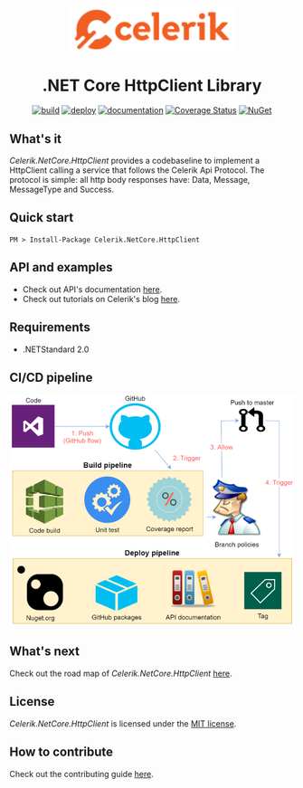 <div align="center" markdown="1">

<img src="images/celerik.png" alt="Celerik" width="300">

# .NET Core HttpClient Library

[![build](https://github.com/celerik/celerik-netcore-httpclient/workflows/build/badge.svg?branch=master&event=push)](https://github.com/celerik/celerik-netcore-httpclient/actions?query=workflow%3Abuild)
[![deploy](https://github.com/celerik/celerik-netcore-httpclient/workflows/deploy/badge.svg)](https://github.com/celerik/celerik-netcore-httpclient/actions?query=workflow%3Adeploy)
[![documentation](https://github.com/celerik/celerik-netcore-httpclient/workflows/documentation/badge.svg)](https://github.com/celerik/celerik-netcore-httpclient/actions?query=workflow%3Adocumentation)
[![Coverage Status](https://coveralls.io/repos/github/celerik/celerik-netcore-httpclient/badge.svg)](https://coveralls.io/github/celerik/celerik-netcore-httpclient)
[![NuGet](https://img.shields.io/nuget/v/Celerik.NetCore.HttpClient.svg)](http://www.nuget.org/packages/Celerik.NetCore.HttpClient/)

</div>

## What's it

*Celerik.NetCore.HttpClient* provides a codebaseline to implement a HttpClient calling a service that follows the Celerik Api Protocol. The protocol is simple: all http body responses have: Data, Message, MessageType and Success.

## Quick start

```
PM > Install-Package Celerik.NetCore.HttpClient
```

## API and examples

 - Check out API's documentation [here](https://celerik.github.io/celerik-netcore-services/api/Celerik.NetCore.Services.html).
 - Check out tutorials on Celerik's blog [here](http://celerik.com).
 
## Requirements
  - .NETStandard 2.0
  
## CI/CD pipeline

<div align="center">
    <img src="images/pipeline.png" alt="CI/CD Pipeline" width="916" />
</div>

## What's next

Check out the road map of *Celerik.NetCore.HttpClient* [here](ROADMAP.md).

## License

*Celerik.NetCore.HttpClient* is licensed under the [MIT license](LICENSE).

## How to contribute
Check out the contributing guide [here](CONTRIBUTING.md).
